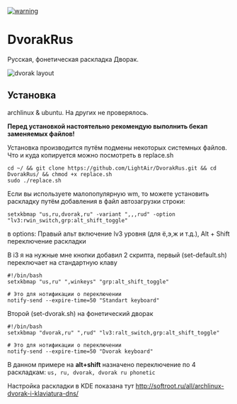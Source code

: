 [![warning](https://img.shields.io/badge/warning-Make%20a%20backup%20before-yellow.svg)]() 

# DvorakRus

Русская, фонетическая раскладка Дворак.

![dvorak layout](https://github.com/LightAir/DvorakRus/blob/master/img/dvorak_layout_ru.png)

## Установка
archlinux & ubuntu. На других не проверялось.

**Перед установкой настоятельно рекомендую выполнить бекап заменяемых файлов!**

Установка производится путём подмены некоторых системных файлов. Что и куда копируется можно посмотреть в replace.sh

```
cd ~/ && git clone https://github.com/LightAir/DvorakRus.git && cd DvorakRus/ && chmod +x replace.sh
sudo ./replace.sh
```

Если вы используете малопопулярную wm, то можете установить раскладку путём добавления
в файл автозагрузки строки:

```setxkbmap "us,ru,dvorak,ru" -variant ",,,rud" -option "lv3:rwin_switch,grp:alt_shift_toggle"```

в options: Правый альт включение lv3 уровня (для ё,э,ж и т.д.), Alt + Shift переключение раскладки

В i3 я на нужные мне кнопки добавил 2 скрипта, первый (set-default.sh) переключает на стандартную клаву
```
#!/bin/bash
setxkbmap "us,ru" ",winkeys" "grp:alt_shift_toggle"

# Это для нотификации о переключении
notify-send --expire-time=50 "Standart keyboard"
```

Второй (set-dvorak.sh) на фонетический дворак
```
#!/bin/bash
setxkbmap "dvorak,ru" ",rud" "lv3:ralt_switch,grp:alt_shift_toggle"

# Это для нотификации о переключении
notify-send --expire-time=50 "Dvorak keyboard"
```

В данном примере на **alt+shift** назначено переключение по 4 раскладкам:
```us, ru, dvorak, dvorak ru phonetic```

Настройка раскладки в KDE показана тут http://softroot.ru/all/archlinux-dvorak-i-klaviatura-dns/

